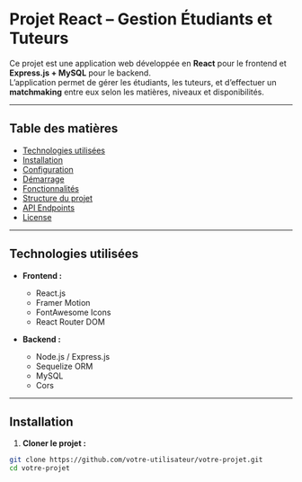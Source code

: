 # Projet React – Gestion Étudiants et Tuteurs

Ce projet est une application web développée en **React** pour le frontend et **Express.js + MySQL** pour le backend.  
L’application permet de gérer les étudiants, les tuteurs, et d’effectuer un **matchmaking** entre eux selon les matières, niveaux et disponibilités.

---

## Table des matières

- [Technologies utilisées](#technologies-utilisées)
- [Installation](#installation)
- [Configuration](#configuration)
- [Démarrage](#démarrage)
- [Fonctionnalités](#fonctionnalités)
- [Structure du projet](#structure-du-projet)
- [API Endpoints](#api-endpoints)
- [License](#license)

---

## Technologies utilisées

- **Frontend :**
  - React.js
  - Framer Motion
  - FontAwesome Icons
  - React Router DOM

- **Backend :**
  - Node.js / Express.js
  - Sequelize ORM
  - MySQL
  - Cors

---

## Installation

1. **Cloner le projet :**

```bash
git clone https://github.com/votre-utilisateur/votre-projet.git
cd votre-projet
